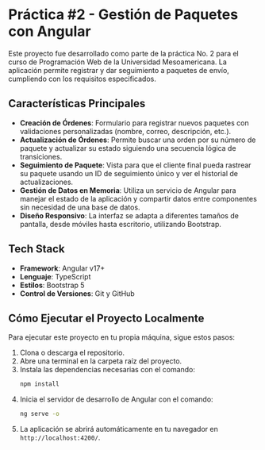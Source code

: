 # Práctica #2 - Gestión de Paquetes con Angular

Este proyecto fue desarrollado como parte de la práctica No. 2 para el curso de Programación Web de la Universidad Mesoamericana. La aplicación permite registrar y dar seguimiento a paquetes de envío, cumpliendo con los requisitos especificados.

##  Características Principales

* **Creación de Órdenes**: Formulario para registrar nuevos paquetes con validaciones personalizadas (nombre, correo, descripción, etc.). 
* **Actualización de Órdenes**: Permite buscar una orden por su número de paquete y actualizar su estado siguiendo una secuencia lógica de transiciones. 
* **Seguimiento de Paquete**: Vista para que el cliente final pueda rastrear su paquete usando un ID de seguimiento único y ver el historial de actualizaciones. 
* **Gestión de Datos en Memoria**: Utiliza un servicio de Angular para manejar el estado de la aplicación y compartir datos entre componentes sin necesidad de una base de datos.
* **Diseño Responsivo**: La interfaz se adapta a diferentes tamaños de pantalla, desde móviles hasta escritorio, utilizando Bootstrap. 

##  Tech Stack

* **Framework**: Angular v17+
* **Lenguaje**: TypeScript
* **Estilos**: Bootstrap 5
* **Control de Versiones**: Git y GitHub

##  Cómo Ejecutar el Proyecto Localmente

Para ejecutar este proyecto en tu propia máquina, sigue estos pasos:

1.  Clona o descarga el repositorio.
2.  Abre una terminal en la carpeta raíz del proyecto.
3.  Instala las dependencias necesarias con el comando:
    ```bash
    npm install
    ```
4.  Inicia el servidor de desarrollo de Angular con el comando:
    ```bash
    ng serve -o
    ```
5.  La aplicación se abrirá automáticamente en tu navegador en `http://localhost:4200/`.